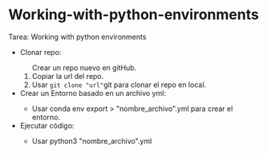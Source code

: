 # Working-with-python-environments
Tarea: Working with python environments
<ul>
	<li>Clonar repo:</li>
	<ol>
		<il>Crear un repo nuevo en gitHub.</li>
		<li>Copiar la url del repo.</li>
		<li>Usar <code>git clone "url"</code>git para clonar el repo en local.</li>
	</ol>
<li>Crear un Entorno basado en un archivo yml:</li>
	<ul>
	<li>Usar conda env export > "nombre_archivo".yml para crear el entorno.</li>
	</ul>
<li>Ejecutar código:</li>
	<ul>
	<li>Usar python3 "nombre_archivo".yml</li>
	</ul>
</ul>

